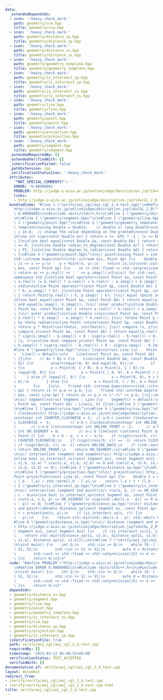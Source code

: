 ```yaml
---
data:
  _extendedDependsOn:
  - icon: ':heavy_check_mark:'
    path: geometry/ccw.hpp
    title: geometry/ccw.hpp
  - icon: ':heavy_check_mark:'
    path: geometry/distance_sp.hpp
    title: geometry/distance_sp.hpp
  - icon: ':heavy_check_mark:'
    path: geometry/distance_ss.hpp
    title: geometry/distance_ss.hpp
  - icon: ':heavy_check_mark:'
    path: geometry/geometry_template.hpp
    title: geometry/geometry_template.hpp
  - icon: ':heavy_check_mark:'
    path: geometry/is_intersect_sp.hpp
    title: geometry/is_intersect_sp.hpp
  - icon: ':heavy_check_mark:'
    path: geometry/is_intersect_ss.hpp
    title: geometry/is_intersect_ss.hpp
  - icon: ':heavy_check_mark:'
    path: geometry/line.hpp
    title: geometry/line.hpp
  - icon: ':heavy_check_mark:'
    path: geometry/point.hpp
    title: geometry/point.hpp
  - icon: ':heavy_check_mark:'
    path: geometry/projection.hpp
    title: geometry/projection.hpp
  - icon: ':heavy_check_mark:'
    path: geometry/segment.hpp
    title: geometry/segment.hpp
  _extendedRequiredBy: []
  _extendedVerifiedWith: []
  _isVerificationFailed: false
  _pathExtension: cpp
  _verificationStatusIcon: ':heavy_check_mark:'
  attributes:
    '*NOT_SPECIAL_COMMENTS*': ''
    ERROR: '0.00000001'
    PROBLEM: http://judge.u-aizu.ac.jp/onlinejudge/description.jsp?id=CGL_2_D
    links:
    - http://judge.u-aizu.ac.jp/onlinejudge/description.jsp?id=CGL_2_D
  bundledCode: "#line 1 \"verify/aoj_cgl/aoj_cgl_2_d.test.cpp\"\n#define PROBLEM \"\
    http://judge.u-aizu.ac.jp/onlinejudge/description.jsp?id=CGL_2_D\"\n#define ERROR\
    \ 0.00000001\n\n#include <bits/stdc++.h>\n\n#line 2 \"geometry/distance_ss.hpp\"\
    \n\n#line 2 \"geometry/segment.hpp\"\n\n#line 2 \"geometry/line.hpp\"\n\n#line\
    \ 2 \"geometry/point.hpp\"\n\n#line 2 \"geometry/geometry_template.hpp\"\n\n//\
    \ template\nusing Double = double;    // double or long double\nconst Double EPS\
    \ = 1e-8;  // change the value depending on the problem\nconst Double PI = std::acos(Double(-1));\n\
    inline int sign(const Double &x) { return x <= -EPS ? -1 : (x >= EPS ? 1 : 0);\
    \ }\ninline bool equal(const Double &a, const Double &b) { return sign(a - b)\
    \ == 0; }\ninline Double radian_to_degree(const Double &r) { return r * 180.0\
    \ / PI; }\ninline Double degree_to_radian(const Double &d) { return d * PI / 180.0;\
    \ }\n#line 4 \"geometry/point.hpp\"\n\n// point\nusing Point = std::complex<Double>;\n\
    std::istream &operator>>(std::istream &is, Point &p) {\n    Double x, y;\n   \
    \ is >> x >> y;\n    p = Point(x, y);\n    return is;\n}\nstd::ostream &operator<<(std::ostream\
    \ &os, const Point &p) {\n    os << std::fixed << std::setprecision(15);\n   \
    \ return os << p.real() << ' ' << p.imag();\n}\n\n// for std::set, std::map, ...\n\
    namespace std {\ninline bool operator<(const Point &a, const Point &b) { return\
    \ a.real() != b.real() ? a.real() < b.real() : a.imag() < b.imag(); }\n}  // namespace\
    \ std\n\ninline Point operator*(const Point &p, const Double &k) { return Point(p.real()\
    \ * k, p.imag() * k); }\ninline Point operator/(const Point &p, const Double &k)\
    \ { return Point(p.real() / k, p.imag() / k); }\n// equal (point and point)\n\
    inline bool equal(const Point &a, const Point &b) { return equal(a.real(), b.real())\
    \ and equal(a.imag(), b.imag()); }\n// inner product\ninline Double dot(const\
    \ Point &a, const Point &b) { return a.real() * b.real() + a.imag() * b.imag();\
    \ }\n// outer product\ninline Double cross(const Point &a, const Point &b) { return\
    \ a.real() * b.imag() - a.imag() * b.real(); }\n// rotate Point p counterclockwise\
    \ by theta radian\ninline Point rotate(const Point &p, const Double &theta) {\
    \ return p * Point(cos(theta), sin(theta)); }\n// compare (x, y)\ninline bool\
    \ compare_x(const Point &a, const Point &b) { return equal(a.real(), b.real())\
    \ ? sign(a.imag() - b.imag()) < 0 : sign(a.real() - b.real()) < 0; }\n// compare\
    \ (y, x)\ninline bool compare_y(const Point &a, const Point &b) { return equal(a.imag(),\
    \ b.imag()) ? sign(a.real() - b.real()) < 0 : sign(a.imag() - b.imag()) < 0; }\n\
    #line 4 \"geometry/line.hpp\"\n\n// line\nstruct Line {\n    Point a, b;\n\n \
    \   Line() = default;\n\n    Line(const Point &a, const Point &b) : a(a), b(b)\
    \ {}\n\n    // Ax + By = C\n    Line(const Double &A, const Double &B, const Double\
    \ &C) {\n        assert(equal(A, 0) and equal(B, 0));\n        if (equal(A, 0))\
    \ {\n            a = Point(0, C / B), b = Point(1, C / B);\n        } else if\
    \ (equal(B, 0)) {\n            a = Point(C / A, 0), b = Point(C / A, 1);\n   \
    \     } else if (equal(C, 0)) {\n            a = Point(0, 0), b = Point(1, B /\
    \ A);\n        } else {\n            a = Point(0, C / B), b = Point(C / A, 0);\n\
    \        }\n    }\n\n    friend std::istream &operator>>(std::istream &is, Line\
    \ &p) { return is >> p.a >> p.b; }\n    friend std::ostream &operator<<(std::ostream\
    \ &os, const Line &p) { return os << p.a << \"->\" << p.b; }\n};\n#line 4 \"geometry/segment.hpp\"\
    \n\n// segment\nstruct Segment : Line {\n    Segment() = default;\n\n    Segment(const\
    \ Point &a, const Point &b) : Line(a, b) {}\n};\n#line 2 \"geometry/is_intersect_ss.hpp\"\
    \n\n#line 2 \"geometry/ccw.hpp\"\n\n#line 4 \"geometry/ccw.hpp\"\n\n// counter\
    \ clockwise\n// http://judge.u-aizu.ac.jp/onlinejudge/description.jsp?id=CGL_1_C\n\
    constexpr int COUNTER_CLOCKWISE = 1;  // a-b-c counter clockwise\nconstexpr int\
    \ CLOCKWISE = -1;         // a-b-c clockwise\nconstexpr int ONLINE_BACK = 2; \
    \       // c-a-b line\nconstexpr int ONLINE_FRONT = -2;      // a-b-c line\nconstexpr\
    \ int ON_SEGMENT = 0;         // a-c-b line\nint ccw(const Point &a, Point b,\
    \ Point c) {\n    b = b - a, c = c - a;\n    if (sign(cross(b, c)) == 1) return\
    \ COUNTER_CLOCKWISE;\n    if (sign(cross(b, c)) == -1) return CLOCKWISE;\n   \
    \ if (sign(dot(b, c)) == -1) return ONLINE_BACK;\n    if (std::norm(b) < std::norm(c))\
    \ return ONLINE_FRONT;\n    return ON_SEGMENT;\n}\n#line 5 \"geometry/is_intersect_ss.hpp\"\
    \n\n// intersection (segment and segment)\n// http://judge.u-aizu.ac.jp/onlinejudge/description.jsp?id=CGL_2_B\n\
    inline bool is_intersect_ss(const Segment &s1, const Segment &s2) { return (ccw(s1.a,\
    \ s1.b, s2.a) * ccw(s1.a, s1.b, s2.b) <= 0 and ccw(s2.a, s2.b, s1.a) * ccw(s2.a,\
    \ s2.b, s1.b) <= 0); }\n#line 2 \"geometry/distance_sp.hpp\"\n\n#line 2 \"geometry/projection.hpp\"\
    \n\n#line 5 \"geometry/projection.hpp\"\n\n// projection\n// http://judge.u-aizu.ac.jp/onlinejudge/description.jsp?id=CGL_1_A\n\
    Point projection(const Line &l, const Point &p) {\n    Double t = dot(p - l.a,\
    \ l.b - l.a) / std::norm(l.b - l.a);\n    return l.a + t * (l.b - l.a);\n}\n#line\
    \ 2 \"geometry/is_intersect_sp.hpp\"\n\n#line 5 \"geometry/is_intersect_sp.hpp\"\
    \n\n// intersection (segment and point)\n// ccw(a, b, c) == ON_SEGMENT -> a -\
    \ c - b\ninline bool is_intersect_sp(const Segment &s, const Point &p) { return\
    \ ccw(s.a, s.b, p) == ON_SEGMENT or sign(std::abs(s.a - p)) == 0 or sign(std::abs(s.b\
    \ - p)) == 0; }\n#line 7 \"geometry/distance_sp.hpp\"\n\n// distance (segment\
    \ and point)\nDouble distance_sp(const Segment &s, const Point &p) {\n    Point\
    \ r = projection(s, p);\n    if (is_intersect_sp(s, r)) {\n        return std::abs(r\
    \ - p);\n    }\n    return std::min(std::abs(s.a - p), std::abs(s.b - p));\n}\n\
    #line 6 \"geometry/distance_ss.hpp\"\n\n// distance (segment and segment)\n//\
    \ http://judge.u-aizu.ac.jp/onlinejudge/description.jsp?id=CGL_2_D\nDouble distance_ss(const\
    \ Segment &s1, const Segment &s2) {\n    if (is_intersect_ss(s1, s2)) return Double(0);\n\
    \    return std::min({distance_sp(s1, s2.a), distance_sp(s1, s2.b), distance_sp(s2,\
    \ s1.a), distance_sp(s2, s1.b)});\n}\n#line 7 \"verify/aoj_cgl/aoj_cgl_2_d.test.cpp\"\
    \n\nint main() {\n    int Q;\n    std::cin >> Q;\n    while (Q--) {\n        Segment\
    \ S1, S2;\n        std::cin >> S1 >> S2;\n        auto d = distance_ss(S1, S2);\n\
    \        std::cout << std::fixed << std::setprecision(15) << d << '\\n';\n   \
    \ }\n    return 0;\n}\n"
  code: "#define PROBLEM \"http://judge.u-aizu.ac.jp/onlinejudge/description.jsp?id=CGL_2_D\"\
    \n#define ERROR 0.00000001\n\n#include <bits/stdc++.h>\n\n#include \"geometry/distance_ss.hpp\"\
    \n\nint main() {\n    int Q;\n    std::cin >> Q;\n    while (Q--) {\n        Segment\
    \ S1, S2;\n        std::cin >> S1 >> S2;\n        auto d = distance_ss(S1, S2);\n\
    \        std::cout << std::fixed << std::setprecision(15) << d << '\\n';\n   \
    \ }\n    return 0;\n}"
  dependsOn:
  - geometry/distance_ss.hpp
  - geometry/segment.hpp
  - geometry/line.hpp
  - geometry/point.hpp
  - geometry/geometry_template.hpp
  - geometry/is_intersect_ss.hpp
  - geometry/ccw.hpp
  - geometry/distance_sp.hpp
  - geometry/projection.hpp
  - geometry/is_intersect_sp.hpp
  isVerificationFile: true
  path: verify/aoj_cgl/aoj_cgl_2_d.test.cpp
  requiredBy: []
  timestamp: '2023-03-12 06:40:52+09:00'
  verificationStatus: TEST_ACCEPTED
  verifiedWith: []
documentation_of: verify/aoj_cgl/aoj_cgl_2_d.test.cpp
layout: document
redirect_from:
- /verify/verify/aoj_cgl/aoj_cgl_2_d.test.cpp
- /verify/verify/aoj_cgl/aoj_cgl_2_d.test.cpp.html
title: verify/aoj_cgl/aoj_cgl_2_d.test.cpp
---
```

